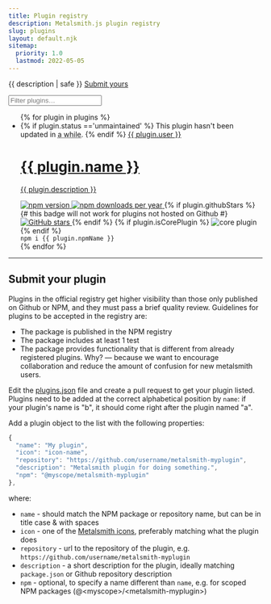 ```yaml
---
title: Plugin registry
description: Metalsmith.js plugin registry
slug: plugins
layout: default.njk
sitemap:
  priority: 1.0
  lastmod: 2022-05-05
---
```


<p class="PluginList-subtitle">
  <span class="PluginHeader">{{ description | safe }}</span>
  <a href="#submit-your-plugin" class="PluginsSubmit">Submit yours</a>
</p>

<label class="PluginFilter">
  <i class="PluginFilter-icon ss-search"></i>
  <input class="PluginFilter-input" placeholder="Filter plugins…" />
</label>

<ul class="PluginList">
  {% for plugin in plugins %}
    <li class="Plugin {% if plugin.user == 'metalsmith' %}Plugin--core{% endif %}{% if plugin.status =='unmaintained' %} Plugin--unmaintained{% endif %}">
      {% if plugin.status =='unmaintained' %}
      <span class="Plugin-notice"><i class="Plugin-noticeIcon ss-alert"></i> This plugin hasn't been updated in <abbr title="5 years">a while</abbr>.</span>
      {% endif %}
      <a class="Plugin-link" href="{{ plugin.repository }}">
        <span class="Plugin-user">{{ plugin.user }}</span>
        <h1 class="Plugin-title">
          <i class="Plugin-icon ss-{{ plugin.icon }}"></i>{{ plugin.name }}
        </h1>
        <i class="Plugin-arrow ss-right"></i>
        <p class="Plugin-description">{{ plugin.description }}</p>
      </a>
      <div class="Plugin-badgeContainer">
        <a class="Plugin-badge" href="{{ plugin.npmUrl }}">
          <img
            class="b-lazy"
            src="{{placeholderBadgeUrl}}"
            data-src="{{ plugin.npmVersion }}"
            alt="npm version"
          />
        </a>
        <a class="Plugin-badge" href="{{ plugin.npmUrl }}">
          <img
            class="b-lazy"
            src="{{placeholderBadgeUrl}}"
            data-src="{{ plugin.npmDownloads }}"
            alt="npm downloads per year"
          />
        </a>
        {% if plugin.githubStars %}
        {# this badge will not work for plugins not hosted on Github #}
        <a class="Plugin-badge" href="{{ plugin.repository }}">
          <img
            class="b-lazy"
            src="{{placeholderBadgeUrl}}"
            data-src="{{ plugin.githubStars }}"
            alt="GitHub stars"
          />
        </a>
        {% endif %}
        {% if plugin.isCorePlugin %}
        <span class="Plugin-badge">
          <img src="https://img.shields.io/badge/metalsmith-core_plugin-green.svg" alt="core plugin">
        </span>
        {% endif %} 
      </div>
      <code class="Plugin-snippet desktop-only">npm i {{ plugin.npmName }}</code>
    </li>
  {% endfor %}
</ul>

<hr>

<h2 id="submit-your-plugin">Submit your plugin</h2>

Plugins in the official registry get higher visibility than those only published on Github or NPM, and they must pass a brief quality review. Guidelines for plugins to be accepted in the registry are:
* The package is published in the NPM registry
* The package includes at least 1 test
* The package provides functionality that is different from already registered plugins. Why? &mdash; because we want to encourage collaboration and reduce the amount of confusion for new metalsmith users.

Edit the [plugins.json](https://github.com/metalsmith/metalsmith.io/edit/master/lib/data/plugins.json) file and create a pull request to get your plugin listed.
Plugins need to be added at the correct alphabetical position by `name`: if your plugin's name is "b", it should come right after the plugin named "a".

Add a plugin object to the list with the following properties:

```js
{
  "name": "My plugin",
  "icon": "icon-name",
  "repository": "https://github.com/username/metalsmith-myplugin",
  "description": "Metalsmith plugin for doing something.",
  "npm": "@myscope/metalsmith-myplugin"
},
```
where:

* `name` - should match the NPM package or repository name, but can be in title case & with spaces
* `icon` - one of the [Metalsmith icons](https://jsfiddle.net/kevinvanlierde/csdbnto0/), preferably matching what the plugin does
* `repository` - url to the repository of the plugin, e.g. `https://github.com/username/metalsmith-myplugin`
* `description` - a short description for the plugin, ideally matching `package.json` or Github repository description
* `npm` - optional, to specify a name different than `name`, e.g. for scoped NPM packages (@&lt;myscope&gt;/&lt;metalsmith-myplugin&gt;)